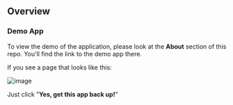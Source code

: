 ## Overview

### Demo App
To view the demo of the application, please look at the **About** section of this repo. You'll find the link to the demo app there.

If you see a page that looks like this:

![image](https://i.sstatic.net/u8p0i.jpg)

Just click "**Yes, get this app back up!**"
